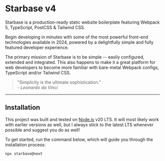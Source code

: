 # Starbase v4

Starbase is a production-ready static website boilerplate featuring Webpack 5, TypeScript, PostCSS & Tailwind CSS.

Begin developing in minutes with some of the most powerful front-end technologies available in 2024, powered by a delightfully simple and fully featured developer experience.

The primary mission of Starbase is to be simple -- easily configured, extended and integrated. This also happens to make it a great platform for web developers to become more familiar with bare-metal Webpack configs, TypeScript and/or Tailwind CSS.

> "Simplicity is the ultimate sophistication."<br>_\- Leonardo da Vinci_

---

## Installation

This project was built and tested on [Node.js](https://nodejs.org) v20 LTS. It will most likely work with earlier versions as well, but I always stick to the latest LTS whenever possible and suggest you do as well!

To get started, run the command below, which will guide you through the installation process:

```bash
npx starbase@next
```
